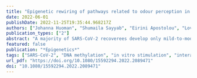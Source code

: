 ```yaml
---
title: "Epigenetic rewiring of pathways related to odour perception in immune cells exposed to SARS-CoV-2 in vivo and in vitro"
date: 2022-06-01
publishDate: 2022-11-25T19:35:44.968217Z
authors: ["Johanna Huoman", "Shumaila Sayyab", "Eirini Apostolou", "Lovisa Karlsson", "Lucas Porcile", "Muhammad Rizwan", "Sumit Sharma", "Jyotirmoy Das", "Anders Rosén", "Maria Lerm"]
publication_types: ["2"]
abstract: "A majority of SARS-CoV-2 recoverees develop only mild-to-moderate symptoms, while some remain completely asymptomatic. Although viruses, including SARS-CoV-2, may evade host immune responses by epigenetic mechanisms including DNA methylation, little is known about whether these modifications are important in defence against and healthy recovery from COVID-19 in the host. To this end, epigenome-wide DNA methylation patterns from COVID-19 convalescents were compared to uninfected controls from before and after the pandemic. Peripheral blood mononuclear cell (PBMC) DNA was extracted from uninfected controls, COVID-19 convalescents, and symptom-free individuals with SARS-CoV-2-specific T cell-responses, as well as from PBMCs stimulated in vitro with SARS-CoV-2. Subsequently, the Illumina MethylationEPIC 850K array was performed, and statistical/bioinformatic analyses comprised differential DNA methylation, pathway over-representation, and module identification analyses. Differential DNA methylation patterns distinguished COVID-19 convalescents from uninfected controls, with similar results in an experimental SARS-CoV-2 infection model. A SARS-CoV-2-induced module was identified in vivo, comprising 66 genes of which six (TP53, INS, HSPA4, SP1, ESR1, and FAS) were present in corresponding in vitro analyses. Over-representation analyses revealed involvement in Wnt, muscarinic acetylcholine receptor signalling, and gonadotropin-releasing hormone receptor pathways. Furthermore, numerous differentially methylated and network genes from both settings interacted with the SARS-CoV-2 interactome. Altered DNA methylation patterns of COVID-19 convalescents suggest recovery from mild-to-moderate SARS-CoV-2 infection leaves longstanding epigenetic traces. Both in vitro and in vivo exposure caused epigenetic modulation of pathways thataffect odour perception. Future studies should determine whether this reflects host-induced protective antiviral defense or targeted viral hijacking to evade host defence."
featured: false
publication: "*Epigenetics*"
tags: ["SARS-CoV-2", "DNA methylation", "in vitro stimulation", "interactome", "mild-to-moderate", "module identification", "network analysis", "PBMC"]
url_pdf: "https://doi.org/10.1080/15592294.2022.2089471"
doi: "10.1080/15592294.2022.2089471"
---
```


